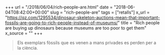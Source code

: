 +++
url = "/2018/06/04/rich-people-are.html"
date = "2018-06-04T08:42:00+00:00"
slug = "rich-people-are"
tags = ["retalls"]
x_url = "https://qz.com/1295534/dinosaur-skeleton-auctions-mean-that-important-fossils-are-going-to-rich-people-instead-of-museums/"
title = "Rich people are buying up dinosaurs because museums are too poor to get them"
x_source = ""
+++


> Els exemplars fòssils que es venen a mans privades es perden per a la ciència.

